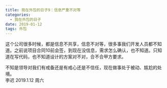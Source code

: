 ```yaml
---
title: 我在外包的日子9：信息严重不对等
categories:
  - 我在外包的日子
date: 2019-01-12
tags: 外包
---
```

这个公司很多时候，都是信息不共享，信息不对等，很多事我们开发人员都不知道。之前说项目合同10前会签，到现在没信息，需求怎么确认，也不知道。只知道在写代码，也不知道设计的方案对不对，合不合甲方要求。  
<!-- more --> 
不知是领导对我们有戒备还是有戒心还是不信任，现在做事处于被动、尴尬的处境。  
李迟 2019.1.12 周六
